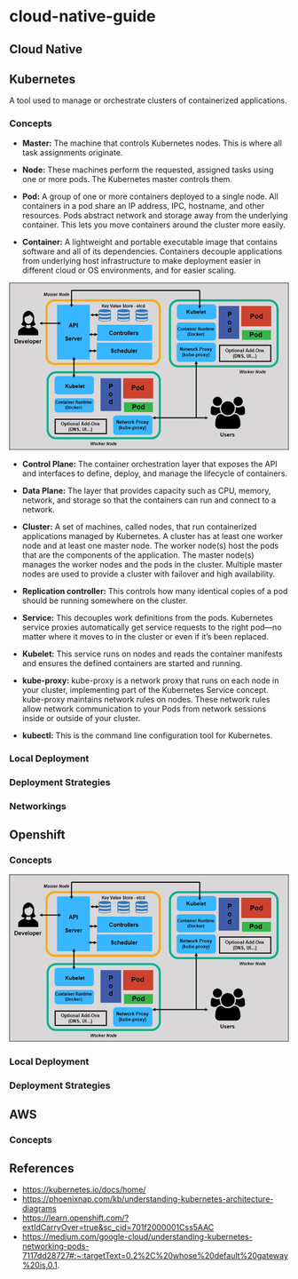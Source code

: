 # cloud-native-guide

Cloud Native
---


Kubernetes
---
A tool used to manage or orchestrate clusters of containerized applications. 

### Concepts



- **Master:** The machine that controls Kubernetes nodes. This is where all task assignments originate. 

- **Node:** These machines perform the requested, assigned tasks using one or more pods. The Kubernetes master controls them. 

- **Pod:** A group of one or more containers deployed to a single node. All containers in a pod share an IP address, IPC, hostname, and other resources. Pods abstract network and storage away from the underlying container. This lets you move containers around the cluster more easily.

- **Container:** A lightweight and portable executable image that contains software and all of its dependencies.
Containers decouple applications from underlying host infrastructure to make deployment easier in different cloud or OS environments, and for easier scaling.

![Kubernetes Architecture and Components](./full-kubernetes-model-architecture.png)

- **Control Plane:** The container orchestration layer that exposes the API and interfaces to define, deploy, and manage the lifecycle of containers.
- **Data Plane:** The layer that provides capacity such as CPU, memory, network, and storage so that the containers can run and connect to a network. 


- **Cluster:** A set of machines, called nodes, that run containerized applications managed by Kubernetes. A cluster has at least one worker node and at least one master node. The worker node(s) host the pods that are the components of the application. The master node(s) manages the worker nodes and the pods in the cluster. Multiple master nodes are used to provide a cluster with failover and high availability. 

- **Replication controller:**  This controls how many identical copies of a pod should be running somewhere on the cluster.

- **Service:** This decouples work definitions from the pods. Kubernetes service proxies automatically get service requests to the right pod—no matter where it moves to in the cluster or even if it’s been replaced.

- **Kubelet:** This service runs on nodes and reads the container manifests and ensures the defined containers are started and running.

- **kube-proxy:** kube-proxy is a network proxy that runs on each node in your cluster, implementing part of the Kubernetes Service concept. kube-proxy maintains network rules on nodes. These network rules allow network communication to your Pods from network sessions inside or outside of your cluster. 

- **kubectl:** This is the command line configuration tool for Kubernetes.

### Local Deployment

### Deployment Strategies


### Networkings

## Openshift

### Concepts
![Kubernetes Architecture and Components](./full-kubernetes-model-architecture.png)
### Local Deployment

### Deployment Strategies

## AWS

### Concepts





## References
* https://kubernetes.io/docs/home/
* https://phoenixnap.com/kb/understanding-kubernetes-architecture-diagrams 
* https://learn.openshift.com/?extIdCarryOver=true&sc_cid=701f2000001Css5AAC 
* https://medium.com/google-cloud/understanding-kubernetes-networking-pods-7117dd28727#:~:targetText=0.2%2C%20whose%20default%20gateway%20is,0.1.

